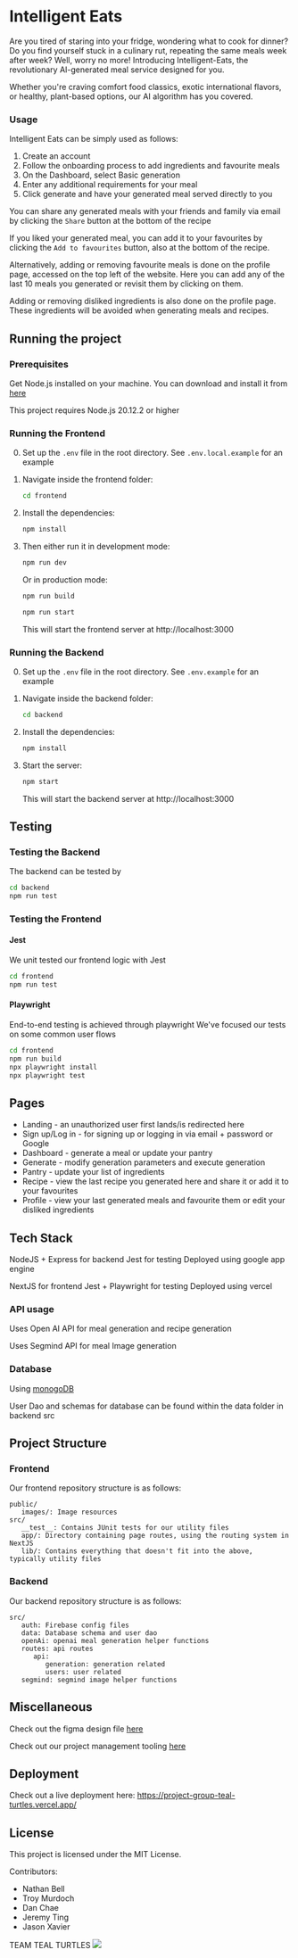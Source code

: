# Intelligent Eats

Are you tired of staring into your fridge, wondering what to cook for dinner? Do you find yourself stuck in a culinary rut, repeating the same meals week after week? Well, worry no more! Introducing Intelligent-Eats, the revolutionary AI-generated meal service designed for you.

Whether you're craving comfort food classics, exotic international flavors, or healthy, plant-based options, our AI algorithm has you covered.

### Usage

Intelligent Eats can be simply used as follows:

1. Create an account
2. Follow the onboarding process to add ingredients and favourite meals
3. On the Dashboard, select Basic generation
4. Enter any additional requirements for your meal
5. Click generate and have your generated meal served directly to you

You can share any generated meals with your friends and family via email by clicking the `Share` button at the bottom of the recipe

If you liked your generated meal, you can add it to your favourites by clicking the `Add to favourites` button, also at the bottom of the recipe.

Alternatively, adding or removing favourite meals is done on the profile page, accessed on the top left of the website. Here you can add any of the last 10 meals you generated or revisit them by clicking on them.

Adding or removing disliked ingredients is also done on the profile page. These ingredients will be avoided when generating meals and recipes.

## Running the project

### Prerequisites

Get Node.js installed on your machine. You can download and install it from [here](https://nodejs.org/en/download/current)

This project requires Node.js 20.12.2 or higher

### Running the Frontend

0. Set up the `.env` file in the root directory. See `.env.local.example` for an example

1. Navigate inside the frontend folder:

   ```bash
   cd frontend
   ```

2. Install the dependencies:

   ```bash
   npm install
   ```

3. Then either run it in development mode:

   ```bash
   npm run dev
   ```

   Or in production mode:

   ```bash
   npm run build
   ```

   ```bash
   npm run start
   ```

   This will start the frontend server at http://localhost:3000

### Running the Backend

0. Set up the `.env` file in the root directory. See `.env.example` for an example

1. Navigate inside the backend folder:

   ```bash
   cd backend
   ```

2. Install the dependencies:

   ```bash
   npm install
   ```

3. Start the server:

   ```bash
   npm start
   ```

   This will start the backend server at http://localhost:3000

## Testing

### Testing the Backend

The backend can be tested by

```bash
cd backend
npm run test
```

### Testing the Frontend

#### Jest

We unit tested our frontend logic with Jest

```bash
cd frontend
npm run test
```

#### Playwright

End-to-end testing is achieved through playwright
We've focused our tests on some common user flows

```bash
cd frontend
npm run build
npx playwright install
npx playwright test
```

## Pages

- Landing - an unauthorized user first lands/is redirected here
- Sign up/Log in - for signing up or logging in via email + password or Google
- Dashboard - generate a meal or update your pantry
- Generate - modify generation parameters and execute generation
- Pantry - update your list of ingredients
- Recipe - view the last recipe you generated here and share it or add it to your favourites
- Profile - view your last generated meals and favourite them or edit your disliked ingredients

## Tech Stack

NodeJS + Express for backend
Jest for testing
Deployed using google app engine

NextJS for frontend
Jest + Playwright for testing
Deployed using vercel

### API usage

Uses Open AI API for meal generation and recipe generation

Uses Segmind API for meal Image generation

### Database

Using [monogoDB](https://www.mongodb.com/)

User Dao and schemas for database can be found within the data folder in backend src

## Project Structure

### Frontend

Our frontend repository structure is as follows:

```
public/
   images/: Image resources
src/
   __test__: Contains JUnit tests for our utility files
   app/: Directory containing page routes, using the routing system in NextJS
   lib/: Contains everything that doesn't fit into the above, typically utility files
```

### Backend

Our backend repository structure is as follows:

```
src/
   auth: Firebase config files
   data: Database schema and user dao
   openAi: openai meal generation helper functions
   routes: api routes
      api:
         generation: generation related
         users: user related
   segmind: segmind image helper functions
```

## Miscellaneous

Check out the figma design file [here](https://www.figma.com/file/sqO8dyu3wTHNfGy3RJjkcR/750-wireframe?type=design&node-id=2%3A2&mode=design&t=eZQL2zIErd7BnnJH-1)

Check out our project management tooling [here](https://trello.com/invite/750team1/ATTIe553059ddbcf84a85e1f14055027679b9EE006EB)

## Deployment

Check out a live deployment here:
https://project-group-teal-turtles.vercel.app/

## License

This project is licensed under the MIT License.

Contributors:

- Nathan Bell
- Troy Murdoch
- Dan Chae
- Jeremy Ting
- Jason Xavier

TEAM TEAL TURTLES
![](./group-image/Teal%20Turtles.webp)
